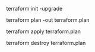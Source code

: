 terraform init -upgrade

terraform plan -out terraform.plan

terraform apply terraform.plan

terraform destroy terraform.plan 
